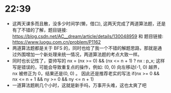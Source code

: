# 22:39
* 这两天课多而且散，没多少时间学(懒，借口), 这两天完成了两道算法题，还是有了不错的了解，题目链接: https://blog.csdn.net/AC__dream/article/details/130048959 和 题目链接: https://www.luogu.com.cn/problem/P1162
* 两道算法题都是关于 BFS 的，同时也给了我一个不错的解题思路，那就是通过外围增加一个新处理来统一情况，两道算法题的考点大致一样。
* 同时也长记性了，耍帅写的 nx = (nx >= 0) && (nx <= n + 1) ? nx : p_x;  这样写是错误的，可能会导致重复点的操作，例如: (0, 0) 向左移动(-1, 0) 越界， nx 被修正为 0，结果还是(0, 0) 。 因此还是推荐老实的写法 if(nx >= 0 && nx <= n + 1 && ny >= 0 && ny <= n + 1)
* 一道算法题刷几个小时，这就是新手吗，万事开头难，这也太爽了吧

